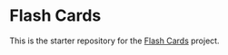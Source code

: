 # Flash Cards

This is the starter repository for the [Flash Cards](http://backend.turing.io/module1/projects/flashcards) project.
